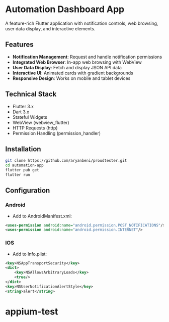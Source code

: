 # Automation Dashboard App

A feature-rich Flutter application with notification controls, web browsing, user data display, and interactive elements.

[//]: # (![App Screenshot]&#40;screenshot.png&#41; <!-- Replace with your actual screenshot -->)

## Features

- **Notification Management**: Request and handle notification permissions
- **Integrated Web Browser**: In-app web browsing with WebView
- **User Data Display**: Fetch and display JSON API data
- **Interactive UI**: Animated cards with gradient backgrounds
- **Responsive Design**: Works on mobile and tablet devices

## Technical Stack

- Flutter 3.x
- Dart 3.x
- Stateful Widgets
- WebView (webview_flutter)
- HTTP Requests (http)
- Permission Handling (permission_handler)

## Installation

```bash
git clone https://github.com/aryanbeni/proudtester.git
cd automation-app
flutter pub get
flutter run
```

## Configuration

### Android
- Add to AndroidManifest.xml:
```xml
<uses-permission android:name="android.permission.POST_NOTIFICATIONS"/>
<uses-permission android:name="android.permission.INTERNET"/>
```
### IOS
- Add to Info.plist:
```xml
<key>NSAppTransportSecurity</key>
<dict>
    <key>NSAllowsArbitraryLoads</key>
    <true/>
</dict>
<key>NSUserNotificationAlertStyle</key>
<string>alert</string>
```

[//]: # (## Package Used)

[//]: # (```xml)

[//]: # (-webview_flutter: ^4.4.0)

[//]: # (-http: ^0.13.5)

[//]: # (-permission_handler: ^10.4.0)

[//]: # (-url_launcher: ^6.1.11)

[//]: # (```)

[//]: # ()
[//]: # (## Folder Structure)

[//]: # (```xml)

[//]: # (lib/)

[//]: # (├── main.dart          # App entry point)

[//]: # (├── home_page.dart     # Main dashboard UI)

[//]: # (├── webview_page.dart  # Web browser implementation)

[//]: # (└── user_data.dart     # API data display)

[//]: # (```)

# appium-test

